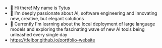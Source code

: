 - 👋 Hi there! My name is Tytus
- 🌱 I’m deeply passionate about AI, software engineering and innovating new, creative, but elegant solutions
- 👀 Currently I'm learning about the local deployment of large language models and exploring the fascinating wave of new AI tools being unleashed every single day
- https://tfelbor.github.io/portfolio-website

<!---
TFelbor/TFelbor is a ✨ special ✨ repository because its `README.md` (this file) appears on your GitHub profile.
You can click the Preview link to take a look at your changes.
--->
